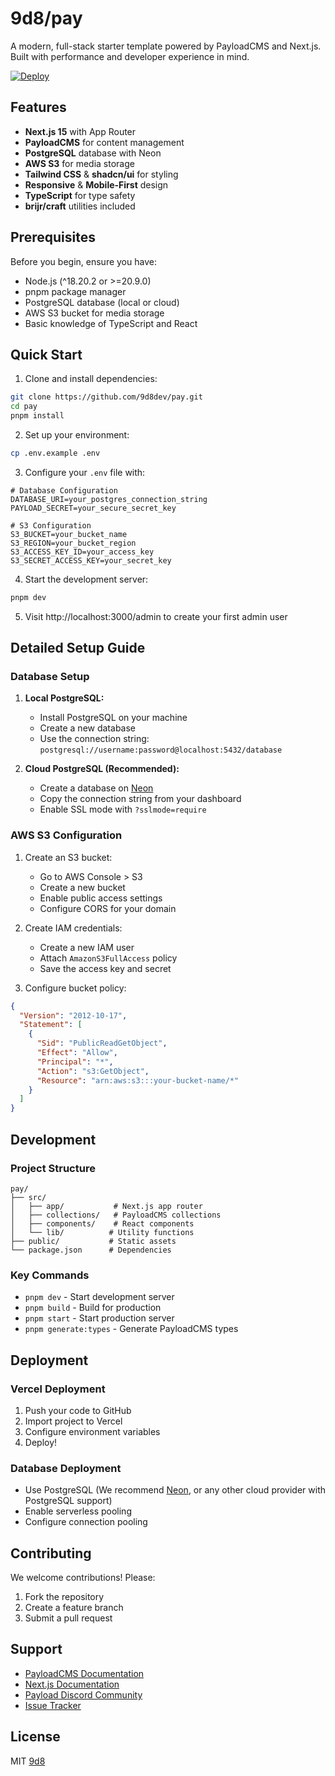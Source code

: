# 9d8/pay

A modern, full-stack starter template powered by PayloadCMS and Next.js. Built with performance and developer experience in mind.

[![Deploy](https://vercel.com/button)](https://vercel.com/new/git/external?repository-url=https://github.com/9d8dev/pay&project-name=pay&repository-name=pay&branch=main)

## Features

- **Next.js 15** with App Router
- **PayloadCMS** for content management
- **PostgreSQL** database with Neon
- **AWS S3** for media storage
- **Tailwind CSS** & **shadcn/ui** for styling
- **Responsive** & **Mobile-First** design
- **TypeScript** for type safety
- **brijr/craft** utilities included

## Prerequisites

Before you begin, ensure you have:

- Node.js (^18.20.2 or >=20.9.0)
- pnpm package manager
- PostgreSQL database (local or cloud)
- AWS S3 bucket for media storage
- Basic knowledge of TypeScript and React

## Quick Start

1. Clone and install dependencies:

```bash
git clone https://github.com/9d8dev/pay.git
cd pay
pnpm install
```

2. Set up your environment:

```bash
cp .env.example .env
```

3. Configure your `.env` file with:

```env
# Database Configuration
DATABASE_URI=your_postgres_connection_string
PAYLOAD_SECRET=your_secure_secret_key

# S3 Configuration
S3_BUCKET=your_bucket_name
S3_REGION=your_bucket_region
S3_ACCESS_KEY_ID=your_access_key
S3_SECRET_ACCESS_KEY=your_secret_key
```

4. Start the development server:

```bash
pnpm dev
```

5. Visit http://localhost:3000/admin to create your first admin user

## Detailed Setup Guide

### Database Setup

1. **Local PostgreSQL:**

   - Install PostgreSQL on your machine
   - Create a new database
   - Use the connection string: `postgresql://username:password@localhost:5432/database`

2. **Cloud PostgreSQL (Recommended):**
   - Create a database on [Neon](https://neon.tech)
   - Copy the connection string from your dashboard
   - Enable SSL mode with `?sslmode=require`

### AWS S3 Configuration

1. Create an S3 bucket:

   - Go to AWS Console > S3
   - Create a new bucket
   - Enable public access settings
   - Configure CORS for your domain

2. Create IAM credentials:

   - Create a new IAM user
   - Attach `AmazonS3FullAccess` policy
   - Save the access key and secret

3. Configure bucket policy:

```json
{
  "Version": "2012-10-17",
  "Statement": [
    {
      "Sid": "PublicReadGetObject",
      "Effect": "Allow",
      "Principal": "*",
      "Action": "s3:GetObject",
      "Resource": "arn:aws:s3:::your-bucket-name/*"
    }
  ]
}
```

## Development

### Project Structure

```
pay/
├── src/
│   ├── app/           # Next.js app router
│   ├── collections/   # PayloadCMS collections
│   ├── components/    # React components
│   └── lib/          # Utility functions
├── public/           # Static assets
└── package.json      # Dependencies
```

### Key Commands

- `pnpm dev` - Start development server
- `pnpm build` - Build for production
- `pnpm start` - Start production server
- `pnpm generate:types` - Generate PayloadCMS types

## Deployment

### Vercel Deployment

1. Push your code to GitHub
2. Import project to Vercel
3. Configure environment variables
4. Deploy!

### Database Deployment

- Use PostgreSQL (We recommend [Neon](https://neon.tech), or any other cloud provider with PostgreSQL support)
- Enable serverless pooling
- Configure connection pooling

## Contributing

We welcome contributions! Please:

1. Fork the repository
2. Create a feature branch
3. Submit a pull request

## Support

- [PayloadCMS Documentation](https://payloadcms.com/docs)
- [Next.js Documentation](https://nextjs.org/docs)
- [Payload Discord Community](https://discord.gg/payload)
- [Issue Tracker](https://github.com/9d8dev/pay/issues)

## License

MIT [9d8](https://github.com/9d8dev)
